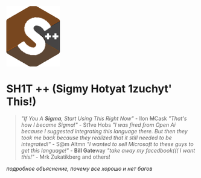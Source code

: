 <picture>
 <source media="(prefers-color-scheme: dark)" srcset="sh1t++.png">
 <source media="(prefers-color-scheme: light)" srcset="sh1t++.png">
 <img alt="sh1t++" src="sh1t++.png">
</picture>

# **SH1T ++ (Sigmy Hotyat 1zuchyt' This!)**
> *"If You A **Sigma**, Start Using This Right Now"* - Ilon ~~M~~Cask
> *"That's how I became Sigma!"* - St1ve Hobs
> *"I was fired from Open Ai because I suggested integrating this language there. But then they took me back because they realized that it still needed to be integrated!"* - S@m Altmn
> *"I wanted to sell Microsoft to these guys to get this language!"* - **Bill Gate**way
> *"take away my facedbook((( I want this!"* - Mrk Zukatikberg
> and others!


*подробное объяснение, почему все хорошо и нет багов*
